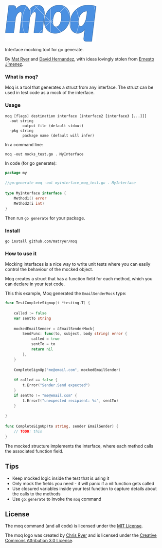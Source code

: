 ![moq logo](moq-logo-small.png)

Interface mocking tool for go generate.

By [Mat Ryer](https://twitter.com/matryer) and [David Hernandez](https://github.com/dahernan), with ideas lovingly stolen from [Ernesto Jimenez](https://github.com/ernesto-jimenez).

### What is moq?

Moq is a tool that generates a struct from any interface. The struct can be used in test code as a mock of the interface.

### Usage

```
moq [flags] destination interface [interface2 [interface3 [...]]]
  -out string
    	output file (default stdout)
  -pkg string
    	package name (default will infer)
```

In a command line:

```
moq -out mocks_test.go . MyInterface
```

In code (for go generate):

```go
package my

//go:generate moq -out myinterface_moq_test.go . MyInterface

type MyInterface interface {
	Method1() error
	Method2(i int)
}
```

Then run `go generate` for your package.

### Install

```
go install github.com/matryer/moq
```

### How to use it

Mocking interfaces is a nice way to write unit tests where you can easily control the behaviour of the mocked object.

Moq creates a struct that has a function field for each method, which you can declare in your test code.

This this example, Moq generated the `EmailSenderMock` type:

```go
func TestCompleteSignup(t *testing.T) {

	called := false
	var sentTo string 

	mockedEmailSender = &EmailSenderMock{
		SendFunc: func(to, subject, body string) error {
			called = true
			sentTo = to
			return nil
		},
	}

	CompleteSignUp("me@email.com", mockedEmailSender)

	if called == false {
		t.Error("Sender.Send expected")
	}
	if sentTo != "me@email.com" {
		t.Errorf("unexpected recipient: %s", sentTo)
	}

}

func CompleteSignUp(to string, sender EmailSender) {
	// TODO: this
}
```

The mocked structure implements the interface, where each method calls the associated function field.

## Tips

* Keep mocked logic inside the test that is using it
* Only mock the fields you need - it will panic if a nil function gets called
* Use closured variables inside your test function to capture details about the calls to the methods
* Use `go:generate` to invoke the `moq` command

## License

The moq command (and all code) is licensed under the [MIT License](LICENSE).

The moq logo was created by [Chris Ryer](http://chrisryer.co.uk) and is licensed under the [Creative Commons Attribution 3.0 License](https://creativecommons.org/licenses/by/3.0/).
